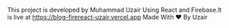 This project is developed by Muhammad Uzair Using React and Firebase.It is live at https://blog-firereact-uzair.vercel.app Made With :heart: By Uzair
